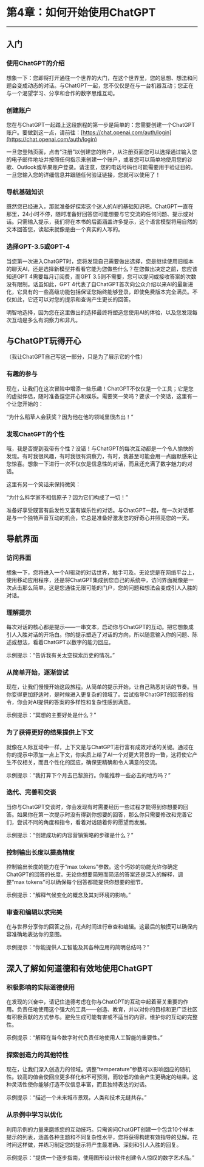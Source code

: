 # 第4章：如何开始使用ChatGPT

* * *

## 入门

### 使用ChatGPT的介绍

想象一下：您即将打开通往一个世界的大门，在这个世界里，您的思想、想法和问题会变成动态的对话。与ChatGPT一起，您不仅仅是在与一台机器互动；您正在与一个渴望学习、分享和合作的数字思维互动。

### 创建账户

您在与ChatGPT一起踏上这段旅程的第一步是简单的：您需要创建一个ChatGPT账户。要做到这一点，请前往：[https://chat.openai.com/auth/login](https://chat.openai.com/auth/login)

一旦您登陆页面，点击“注册”以创建您的账户，从注册页面您可以选择通过输入您的电子邮件地址并按照任何指示来创建一个账户，或者您可以简单地使用您的谷歌、Outlook或苹果账户登录。请注意，您的电话号码也可能需要用于验证目的。一旦您输入您的详细信息并跟随任何验证链接，您就可以使用了！

### 导航基础知识

既然您已经进入，那就准备好探索这个迷人的AI的基础知识吧。ChatGPT一直在那里，24小时不停，随时准备好回答您可能想要与它交流的任何问题、提示或对话。只需输入提示，我们将在本书的后面涵盖许多提示，这个语言模型将用自然的文本回答您，读起来就像是由一个真实的人写的。

### 选择GPT-3.5或GPT-4

当您第一次进入ChatGPT时，您将发现自己需要做出选择，您是继续使用旧版本的聊天AI，还是选择新模型并看看它能为您做些什么？在您做出决定之前，您应该知道GPT 4需要每月订阅费，而GPT 3.5则不需要，您可以提问或接收答案的次数没有限制。话虽如此，GPT 4代表了自ChatGPT首次向公众介绍以来AI的最新进化，它具有的一些高级功能包括保证您始终能够登录，即使免费版本完全满员。不仅如此，它还可以对您的提示和查询产生更长的回答。

明智地选择，因为您在这里做出的选择最终将塑造您使用AI的体验，以及您发现每次互动是多么有洞察力和非凡。

## 与ChatGPT玩得开心

（我让ChatGPT自己写这一部分，只是为了展示它的个性）

### 有趣的参与

现在，让我们在这次冒险中增添一些乐趣！ChatGPT不仅仅是一个工具；它是您的虚拟伴侣，随时准备逗您开心和娱乐。需要笑一笑吗？要求一个笑话，这里有一个让您开始的：

“为什么稻草人会获奖？因为他在他的领域里很杰出！”

### 发现ChatGPT的个性

哦，我是否提到我带有个性？没错！与ChatGPT的每次互动都是一个令人愉快的发现。有时我很风趣，有时我很有洞察力，有时，我甚至可能会用一点幽默感来让您惊喜。想象一下进行一次不仅仅是信息性的对话，而且还充满了数字魅力的对话。

这里有另一个笑话来保持微笑：

“为什么科学家不相信原子？因为它们构成了一切！”

准备好享受既富有启发性又富有娱乐性的对话。与ChatGPT一起，每一次对话都是与一个独特声音互动的机会，它总是准备好激发您的好奇心并照亮您的一天。

## 导航界面

### 访问界面

想象一下，您将进入一个AI驱动的对话世界，触手可及。无论您是在网络平台上，使用移动应用程序，还是将ChatGPT集成到您自己的系统中，访问界面就像是一次点击那么简单。这是您通往无限可能的门户，您的问题和想法会变成引人入胜的对话。

### 理解提示

每次对话的核心都是提示——一串文本，启动你与ChatGPT的互动。把它想象成引人入胜对话的开场白。你的提示塑造了对话的方向，所以随意输入你的问题、陈述或想法，看着ChatGPT以数字的能力回应。

示例提示：“告诉我有关太空探索历史的情况。”

### 从简单开始，逐渐尝试

现在，让我们慢慢开始这段旅程。从简单的提示开始，让自己熟悉对话的节奏。当你变得更加舒适时，是时候进入更复杂的领域了。尝试指导ChatGPT的回答的指令，你会对AI提供的答案的多样性和复杂性感到满意。

示例提示：“冥想的主要好处是什么？”

### 为了获得更好的结果提供上下文

就像在人际互动中一样，上下文是与ChatGPT进行富有成效对话的关键。通过在你的提示中添加一点上下文，你实质上给了AI一个对更大背景的一瞥，这将使它产生不仅相关，而且个性化的回应，确保更精确和令人满意的交流。

示例提示：“我打算下个月去巴黎旅行。你能推荐一些必去的地方吗？”

### 迭代、完善和交谈

当你与ChatGPT交谈时，你会发现有时需要经历一些过程才能得到你想要的回答。如果你在第一次提示时没有得到你想要的回答，那么你只需要修改和完善它们，尝试不同的角度和指令，看着对话随着你的愿望而发展。

示例提示：“创建成功的内容营销策略的步骤是什么？”

### 控制输出长度以提高精度

控制输出长度的能力在于“max tokens”参数。这个巧妙的功能允许你确定ChatGPT的回答的长度。无论你想要简短而简洁的答案还是深入的解释，调整“max tokens”可以确保每个回答都能提供你想要的细节。

示例提示：“解释气候变化的概念及其对环境的影响。”

### 审查和编辑以求完美

在与世界分享你的回答之前，花点时间进行审查和编辑。这最后的触摸可以确保内容准确地表达你的意图。

示例提示：“你能提供人工智能及其各种应用的简明总结吗？”

## 深入了解如何道德和有效地使用ChatGPT

### 积极影响的实际道德使用

在发现的兴奋中，请记住道德考虑在你与ChatGPT的互动中起着至关重要的作用。负责任地使用这个强大的工具——创造、教育，并以对你的目标和更广泛社区有积极贡献的方式参与。避免生成可能有害或不适当的内容，维护你的互动的完整性。

示例提示：“解释在当今数字时代负责任地使用人工智能的重要性。”

### 探索创造力的其他特性

现在，让我们深入创造力的领域。调整“temperature”参数可以影响回应的随机性。较高的值会使回应更多样化和不可预测，而较低的值会产生更确定的结果。这种灵活性使你能够打造不仅信息丰富，而且独特表达的对话。

示例提示：“描述一个未来城市景观，人类和技术无缝共存。”

### 从示例中学习以优化

利用示例的力量来磨练您的互动技巧。只需询问ChatGPT创建一个包含10个样本提示的列表，涵盖各种主题和不同复杂性水平，您将获得构建有效指导的见解。花时间这样做，并练习制定您的提示将产生最准确、深刻和引人入胜的回复。

示例提示：“提供一个逐步指南，使用图形设计软件创建令人惊叹的数字艺术品。”
